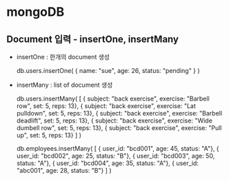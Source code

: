 # mongoDB

## Document 입력 - insertOne, insertMany

- insertOne : 한개의 document 생성

    db.users.insertOne(
        {
            name: "sue",
            age: 26,
            status: "pending"
        }
    )

- insertMany : list of document 생성

    db.users.insertMany(
        [
            { subject: "back exercise", exercise: "Barbell row", set: 5, reps: 13},
            { subject: "back exercise", exercise: "Lat pulldown", set: 5, reps: 13},
            { subject: "back exercise", exercise: "Barbell deadlift", set: 5, reps: 13},
            { subject: "back exercise", exercise: "Wide dumbell row", set: 5, reps: 13},
            { subject: "back exercise", exercise: "Pull up", set: 5, reps: 13}
        ]
    )

    db.employees.insertMany(
        [
            { user_id: "bcd001", age: 45, status: "A"},
            { user_id: "bcd002", age: 25, status: "B"},
            { user_id: "bcd003", age: 50, status: "A"},
            { user_id: "bcd004", age: 35, status: "A"},
            { user_id: "abc001", age: 28, status: "B"}
        ]
    )